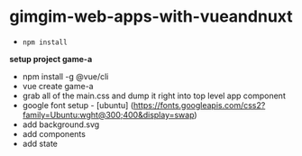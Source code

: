 # gimgim-web-apps-with-vueandnuxt
- ` npm install `

**setup project game-a**
- npm install -g @vue/cli
- vue create game-a
- grab all of the main.css and dump it right into top level app component 
- google font setup - [ubuntu] (https://fonts.googleapis.com/css2?family=Ubuntu:wght@300;400&display=swap)
- add background.svg
- add components
- add state